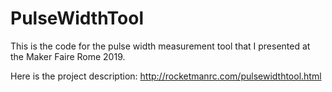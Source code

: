 # PulseWidthTool
This is the code for the pulse width measurement tool that I presented at the Maker Faire Rome 2019.

Here is the project description: http://rocketmanrc.com/pulsewidthtool.html
